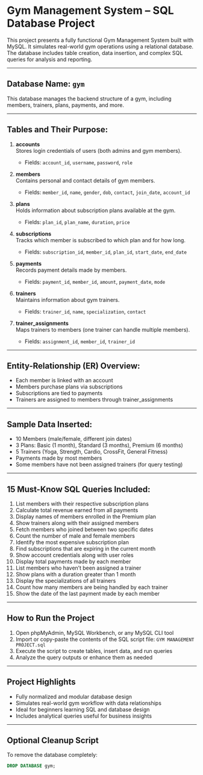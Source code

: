# Gym Management System – SQL Database Project

This project presents a fully functional Gym Management System built with MySQL. It simulates real-world gym operations using a relational database. The database includes table creation, data insertion, and complex SQL queries for analysis and reporting.

---

## Database Name: `gym`

This database manages the backend structure of a gym, including members, trainers, plans, payments, and more.

---

## Tables and Their Purpose:

1. **accounts**  
   Stores login credentials of users (both admins and gym members).  
   - Fields: `account_id`, `username`, `password`, `role`

2. **members**  
   Contains personal and contact details of gym members.  
   - Fields: `member_id`, `name`, `gender`, `dob`, `contact`, `join_date`, `account_id`

3. **plans**  
   Holds information about subscription plans available at the gym.  
   - Fields: `plan_id`, `plan_name`, `duration`, `price`

4. **subscriptions**  
   Tracks which member is subscribed to which plan and for how long.  
   - Fields: `subscription_id`, `member_id`, `plan_id`, `start_date`, `end_date`

5. **payments**  
   Records payment details made by members.  
   - Fields: `payment_id`, `member_id`, `amount`, `payment_date`, `mode`

6. **trainers**  
   Maintains information about gym trainers.  
   - Fields: `trainer_id`, `name`, `specialization`, `contact`

7. **trainer_assignments**  
   Maps trainers to members (one trainer can handle multiple members).  
   - Fields: `assignment_id`, `member_id`, `trainer_id`

---

## Entity-Relationship (ER) Overview:

- Each member is linked with an account  
- Members purchase plans via subscriptions  
- Subscriptions are tied to payments  
- Trainers are assigned to members through trainer_assignments

---

## Sample Data Inserted:

- 10 Members (male/female, different join dates)  
- 3 Plans: Basic (1 month), Standard (3 months), Premium (6 months)  
- 5 Trainers (Yoga, Strength, Cardio, CrossFit, General Fitness)  
- Payments made by most members  
- Some members have not been assigned trainers (for query testing)

---

## 15 Must-Know SQL Queries Included:

1. List members with their respective subscription plans  
2. Calculate total revenue earned from all payments  
3. Display names of members enrolled in the Premium plan  
4. Show trainers along with their assigned members  
5. Fetch members who joined between two specific dates  
6. Count the number of male and female members  
7. Identify the most expensive subscription plan  
8. Find subscriptions that are expiring in the current month  
9. Show account credentials along with user roles  
10. Display total payments made by each member  
11. List members who haven’t been assigned a trainer  
12. Show plans with a duration greater than 1 month  
13. Display the specializations of all trainers  
14. Count how many members are being handled by each trainer  
15. Show the date of the last payment made by each member  

---

## How to Run the Project

1. Open phpMyAdmin, MySQL Workbench, or any MySQL CLI tool  
2. Import or copy-paste the contents of the SQL script file: `GYM MANAGEMENT PROJECT.sql`  
3. Execute the script to create tables, insert data, and run queries  
4. Analyze the query outputs or enhance them as needed

---

## Project Highlights

- Fully normalized and modular database design  
- Simulates real-world gym workflow with data relationships  
- Ideal for beginners learning SQL and database design  
- Includes analytical queries useful for business insights

---

## Optional Cleanup Script

To remove the database completely:

```sql
DROP DATABASE gym;
